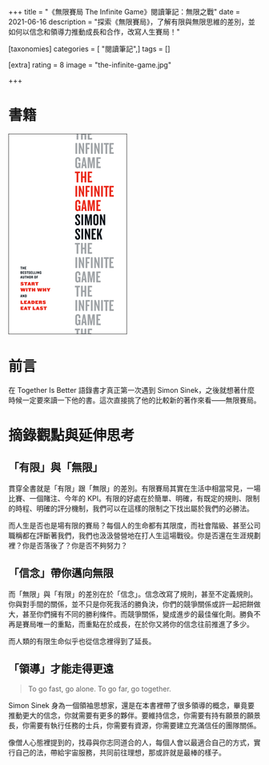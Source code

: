 +++
title = "《無限賽局 The Infinite Game》閱讀筆記：無限之戰"
date = 2021-06-16
description = "探索《無限賽局》，了解有限與無限思維的差別，並如何以信念和領導力推動成長和合作，改寫人生賽局！"

[taxonomies]
categories = [ "閱讀筆記",]
tags = []

[extra]
rating = 8
image = "the-infinite-game.jpg"

+++

# 書籍

[![](the-infinite-game.jpg)](https://www.goodreads.com/book/show/38390751-the-infinite-game)

# 前言

在 Together Is Better 語錄書才真正第一次遇到 Simon Sinek，之後就想著什麼時候一定要來讀一下他的書。這次直接挑了他的比較新的著作來看——無限賽局。

# 摘錄觀點與延伸思考

## 「有限」與「無限」

貫穿全書就是「有限」跟「無限」的差別。有限賽局其實在生活中相當常見，一場比賽、一個賭注、今年的 KPI。有限的好處在於簡單、明確，有既定的規則、限制的時程、明確的評分機制，我們可以在這樣的限制之下找出屬於我們的必勝法。

而人生是否也是場有限的賽局？每個人的生命都有其限度，而社會階級、甚至公司職稱都在評斷著我們，我們也汲汲營營地在打人生這場戰役。你是否還在生涯規劃裡？你是否落後了？你是否不夠努力？

## 「信念」帶你邁向無限

而「無限」與「有限」的差別在於「信念」。信念改寫了規則，甚至不定義規則。你與對手間的關係，並不只是你死我活的勝負決，你們的競爭關係或許一起把餅做大，甚至你們擁有不同的勝利條件。而競爭關係，變成進步的最佳催化劑。勝負不再是賽局唯一的重點，而重點在於成長，在於你又將你的信念往前推進了多少。

而人類的有限生命似乎也從信念裡得到了延長。

## 「領導」才能走得更遠

> To go fast, go alone. To go far, go together.

Simon Sinek 身為一個領袖思想家，還是在本書裡帶了很多領導的概念，畢竟要推動更大的信念，你就需要有更多的夥伴。要維持信念，你需要有持有願景的願景長，你需要有執行任務的士兵，你需要有資源，你需要建立充滿信任的團隊關係。

像僧人心態裡提到的，找尋與你志同道合的人，每個人會以最適合自己的方式，實行自己的法，帶給宇宙服務，共同前往理想，那或許就是最棒的樣子。

